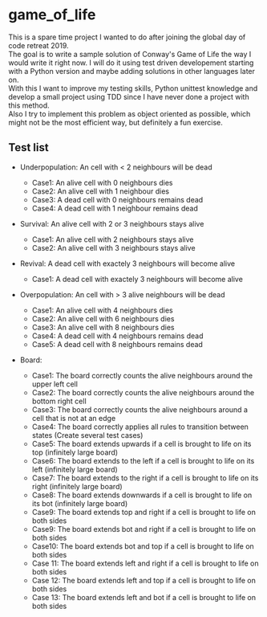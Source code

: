 # game_of_life

This is a spare time project I wanted to do after joining the global day of code retreat 2019.
<br>
The goal is to write a sample solution of Conway's Game of Life the way I would write it right now. I will do it using test driven developement starting with a Python version and maybe adding solutions in other languages later on.
<br>
With this I want to improve my testing skills, Python unittest knowledge and develop a small project using TDD since I have never done a project with this method.
<br>
Also I try to implement this problem as object oriented as possible, which might not be the most efficient way, but definitely a fun exercise.


## Test list
- Underpopulation: An cell with < 2 neighbours will be dead
  - Case1: An alive cell with 0 neighbours dies
  - Case2: An alive cell with 1 neighbour dies
  - Case3: A dead cell with 0 neighbours remains dead
  - Case4: A dead cell with 1 neighbour remains dead
- Survival: An alive cell with 2 or 3 neighbours stays alive
  - Case1: An alive cell with 2 neighbours stays alive
  - Case2: An alive cell with 3 neighbours stays alive
- Revival: A dead cell with exactely 3 neighbours will become alive
  - Case1: A dead cell with exactely 3 neighbours will become alive
- Overpopulation: An cell with > 3 alive neighbours will be dead
  - Case1: An alive cell with 4 neighbours dies
  - Case2: An alive cell with 6 neighbours dies
  - Case3: An alive cell with 8 neighbours dies
  - Case4: A dead cell with 4 neighbours remains dead
  - Case5: A dead cell with 8 neighbours remains dead
  
- Board: 
  - Case1: The board correctly counts the alive neighbours around the upper left cell
  - Case2: The board correctly counts the alive neighbours around the bottom right cell
  - Case3: The board correctly counts the alive neighbours around a cell that is not at an edge
  - Case4: The board correctly applies all rules to transition between states (Create several test cases)
  - Case5: The board extends upwards if a cell is brought to life on its top (infinitely large board)
  - Case6: The board extends to the left if a cell is brought to life on its left (infinitely large board)
  - Case7: The board extends to the right if a cell is brought to life on its right (infinitely large board)
  - Case8: The board extends downwards if a cell is brought to life on its bot (infinitely large board)
  - Case9: The board extends top and right if a cell is brought to life on both sides
  - Case9: The board extends bot and right if a cell is brought to life on both sides
  - Case10: The board extends bot and top if a cell is brought to life on both sides
  - Case 11: The board extends left and right if a cell is brought to life on both sides
  - Case 12: The board extends left and top if a cell is brought to life on both sides
  - Case 13: The board extends left and bot if a cell is brought to life on both sides
